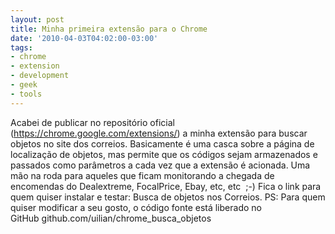 ```yaml
---
layout: post
title: Minha primeira extensão para o Chrome
date: '2010-04-03T04:02:00-03:00'
tags:
- chrome
- extension
- development
- geek
- tools
---
```

Acabei de publicar no repositório oficial (https://chrome.google.com/extensions/) a minha extensão para buscar objetos no site dos correios.
Basicamente é uma casca sobre a página de localização de objetos, mas permite que os códigos sejam armazenados e passados como parâmetros a cada vez que a extensão é acionada.
Uma mão na roda para aqueles que ficam monitorando a chegada de encomendas do Dealextreme, FocalPrice, Ebay, etc, etc  ;-)
Fica o link para quem quiser instalar e testar: Busca de objetos nos Correios.
PS: Para quem quiser modificar a seu gosto, o código fonte está liberado no GitHub github.com/uilian/chrome_busca_objetos
